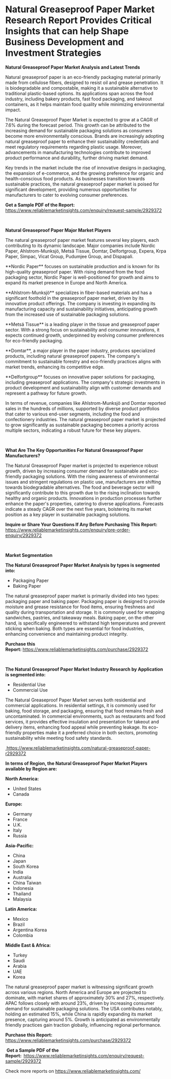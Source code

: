 <p><h1>Natural Greaseproof Paper Market Research Report Provides Critical Insights that can help Shape Business Development and Investment Strategies</h1></p><p><strong>Natural Greaseproof Paper Market Analysis and Latest Trends</strong></p>
<p><p>Natural greaseproof paper is an eco-friendly packaging material primarily made from cellulose fibers, designed to resist oil and grease penetration. It is biodegradable and compostable, making it a sustainable alternative to traditional plastic-based options. Its applications span across the food industry, including bakery products, fast food packaging, and takeout containers, as it helps maintain food quality while minimizing environmental impact.</p><p>The Natural Greaseproof Paper Market is expected to grow at a CAGR of 7.6% during the forecast period. This growth can be attributed to the increasing demand for sustainable packaging solutions as consumers become more environmentally conscious. Brands are increasingly adopting natural greaseproof paper to enhance their sustainability credentials and meet regulatory requirements regarding plastic usage. Moreover, advancements in manufacturing technologies contribute to improved product performance and durability, further driving market demand.</p><p>Key trends in the market include the rise of innovative designs in packaging, the expansion of e-commerce, and the growing preference for organic and health-conscious food products. As businesses transition towards sustainable practices, the natural greaseproof paper market is poised for significant development, providing numerous opportunities for manufacturers to cater to evolving consumer preferences.</p></p>
<p><strong>Get a Sample PDF of the Report:&nbsp;</strong> <a href="https://www.reliablemarketinsights.com/enquiry/request-sample/2929372?utm_campaign=2630&utm_medium=2&utm_source=Github&utm_content=ia&utm_term=12032025&utm_id=natural-greaseproof-paper">https://www.reliablemarketinsights.com/enquiry/request-sample/2929372</a></p>
<p>&nbsp;</p>
<p><strong>Natural Greaseproof Paper Major Market Players</strong></p>
<p><p>The natural greaseproof paper market features several key players, each contributing to its dynamic landscape. Major companies include Nordic Paper, Ahlstrom-Munksjö, Metsä Tissue, Domtar, Delfortgroup, Expera, Krpa Paper, Simpac, Vicat Group, Pudumjee Group, and Dispapali.</p><p>**Nordic Paper** focuses on sustainable production and is known for its high-quality greaseproof paper. With rising demand from the food packaging sector, Nordic Paper is well-positioned for growth and aims to expand its market presence in Europe and North America.</p><p>**Ahlstrom-Munksjö** specializes in fiber-based materials and has a significant foothold in the greaseproof paper market, driven by its innovative product offerings. The company is investing in expanding its manufacturing capacity and sustainability initiatives, anticipating growth from the increased use of sustainable packaging solutions.</p><p>**Metsä Tissue** is a leading player in the tissue and greaseproof paper sector. With a strong focus on sustainability and consumer innovations, it expects continued growth, underpinned by evolving consumer preferences for eco-friendly packaging.</p><p>**Domtar**, a major player in the paper industry, produces specialized products, including natural greaseproof papers. The company's commitment to sustainable forestry and eco-friendly practices aligns with market trends, enhancing its competitive edge.</p><p>**Delfortgroup** focuses on innovative paper solutions for packaging, including greaseproof applications. The company's strategic investments in product development and sustainability align with customer demands and represent a pathway for future growth.</p><p>In terms of revenue, companies like Ahlstrom-Munksjö and Domtar reported sales in the hundreds of millions, supported by diverse product portfolios that cater to various end-user segments, including the food and confectionery industries. The natural greaseproof paper market is projected to grow significantly as sustainable packaging becomes a priority across multiple sectors, indicating a robust future for these key players.</p></p>
<p>&nbsp;</p>
<p><strong>What Are The Key Opportunities For Natural Greaseproof Paper Manufacturers?</strong></p>
<p><p>The Natural Greaseproof Paper market is projected to experience robust growth, driven by increasing consumer demand for sustainable and eco-friendly packaging solutions. With the rising awareness of environmental issues and stringent regulations on plastic use, manufacturers are shifting towards biodegradable alternatives. The food and beverage sector will significantly contribute to this growth due to the rising inclination towards healthy and organic products. Innovations in production processes further enhance the paper's properties, catering to diverse applications. Forecasts indicate a steady CAGR over the next five years, bolstering its market position as a key player in sustainable packaging solutions.</p></p>
<p><strong>Inquire or Share Your Questions If Any Before Purchasing This Report:</strong> <a href="https://www.reliablemarketinsights.com/enquiry/pre-order-enquiry/2929372?utm_campaign=2630&utm_medium=2&utm_source=Github&utm_content=ia&utm_term=12032025&utm_id=natural-greaseproof-paper">https://www.reliablemarketinsights.com/enquiry/pre-order-enquiry/2929372</a></p>
<p>&nbsp;</p>
<p><strong>Market Segmentation</strong></p>
<p><strong>The Natural Greaseproof Paper Market Analysis by types is segmented into:</strong></p>
<p><ul><li>Packaging Paper</li><li>Baking Paper</li></ul></p>
<p><p>The natural greaseproof paper market is primarily divided into two types: packaging paper and baking paper. Packaging paper is designed to provide moisture and grease resistance for food items, ensuring freshness and quality during transportation and storage. It is commonly used for wrapping sandwiches, pastries, and takeaway meals. Baking paper, on the other hand, is specifically engineered to withstand high temperatures and prevent sticking when baking. Both types are essential for food industries, enhancing convenience and maintaining product integrity.</p></p>
<p><strong>Purchase this Report:&nbsp;</strong><a href="https://www.reliablemarketinsights.com/purchase/2929372?utm_campaign=2630&utm_medium=2&utm_source=Github&utm_content=ia&utm_term=12032025&utm_id=natural-greaseproof-paper">https://www.reliablemarketinsights.com/purchase/2929372</a></p>
<p>&nbsp;</p>
<p><strong>The Natural Greaseproof Paper Market Industry Research by Application is segmented into:</strong></p>
<p><ul><li>Residential Use</li><li>Commercial Use</li></ul></p>
<p><p>The Natural Greaseproof Paper Market serves both residential and commercial applications. In residential settings, it is commonly used for baking, food storage, and packaging, ensuring that food remains fresh and uncontaminated. In commercial environments, such as restaurants and food services, it provides effective insulation and presentation for takeout and delivery items, enhancing food appeal while preventing leakage. Its eco-friendly properties make it a preferred choice in both sectors, promoting sustainability while meeting food safety standards.</p></p>
<p><a href="https://www.reliablemarketinsights.com/natural-greaseproof-paper-r2929372?utm_campaign=2630&utm_medium=2&utm_source=Github&utm_content=ia&utm_term=12032025&utm_id=natural-greaseproof-paper">&nbsp;https://www.reliablemarketinsights.com/natural-greaseproof-paper-r2929372</a></p>
<p><strong>In terms of Region, the Natural Greaseproof Paper Market Players available by Region are:</strong></p>
<p>
    <p> <strong> North America: </strong>
        <ul>
            <li>United States</li>
            <li>Canada</li>
        </ul>
        </p> 
    <p> <strong> Europe: </strong>
        <ul>
            <li>Germany</li>
            <li>France</li>
            <li>U.K.</li>
            <li>Italy</li>
            <li>Russia</li>
        </ul>
        </p> 
    <p> <strong> Asia-Pacific: </strong>
        <ul>
            <li>China</li>
            <li>Japan</li>
            <li>South Korea</li>
            <li>India</li>
            <li>Australia</li>
            <li>China Taiwan</li>
            <li>Indonesia</li>
            <li>Thailand</li>
            <li>Malaysia</li>
        </ul>
        </p> 
    <p> <strong> Latin America: </strong>
        <ul>
            <li>Mexico</li>
            <li>Brazil</li>
            <li>Argentina Korea</li>
            <li>Colombia</li>
        </ul>
        </p> 
    <p> <strong> Middle East & Africa: </strong>
        <ul>
            <li>Turkey</li>
            <li>Saudi</li>
            <li>Arabia</li>
            <li>UAE</li>
            <li>Korea</li>
        </ul>
    </p>
    </p>
<p><p>The natural greaseproof paper market is witnessing significant growth across various regions. North America and Europe are projected to dominate, with market shares of approximately 30% and 27%, respectively. APAC follows closely with around 23%, driven by increasing consumer demand for sustainable packaging solutions. The USA contributes notably, holding an estimated 15%, while China is rapidly expanding its market presence, capturing around 5%. Growth is anticipated as environmentally friendly practices gain traction globally, influencing regional performance.</p></p>
<p><strong>Purchase this Report: </strong><a href="https://www.reliablemarketinsights.com/purchase/2929372?utm_campaign=2630&utm_medium=2&utm_source=Github&utm_content=ia&utm_term=12032025&utm_id=natural-greaseproof-paper">https://www.reliablemarketinsights.com/purchase/2929372</a></p>
<p>&nbsp;<strong>Get a Sample PDF of the Report:&nbsp;&nbsp;</strong><a href="https://www.reliablemarketinsights.com/enquiry/request-sample/2929372?utm_campaign=2630&utm_medium=2&utm_source=Github&utm_content=ia&utm_term=12032025&utm_id=natural-greaseproof-paper">https://www.reliablemarketinsights.com/enquiry/request-sample/2929372</a></p>
<p><strong></strong></p>
<p>Check more reports on <a href="https://www.reliablemarketinsights.com/?utm_campaign=2630&utm_medium=2&utm_source=Github&utm_content=ia&utm_term=12032025&utm_id=natural-greaseproof-paper">https://www.reliablemarketinsights.com/</a></p>
